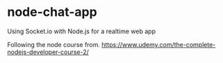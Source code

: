 # node-chat-app
Using Socket.io with Node.js for a realtime web app

Following the node course from.
https://www.udemy.com/the-complete-nodejs-developer-course-2/
